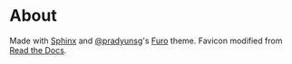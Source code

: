 # About

Made with [Sphinx](https://www.sphinx-doc.org/) and [@pradyunsg](https://pradyunsg.me)'s [Furo](https://github.com/pradyunsg/furo) theme. Favicon modified from [Read the Docs](https://readthedocs.org/).
